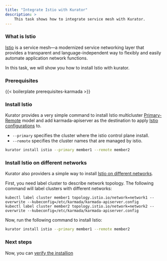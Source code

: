 ```yaml
---
title: "Integrate Istio with Kurator"
description: >
    This task shows how to integrate service mesh with Kurator.
---
```


### What is Istio

[Istio](https://istio.io) is a service mesh—a modernized service networking layer that provides a transparent and language-independent way to flexibly and easily automate application network functions.

In this task, we will show you how to install Istio with kurator.

### Prerequisites

{{< boilerplate prerequisites-karmada >}}

### Install Istio

Kurator provides a very simple command to install Istio multicluster [Primary-Remote](https://istio.io/latest/docs/setup/install/multicluster/primary-remote/) model and add karmada-apiserver as the destination to apply [Istio configurations](https://istio.io/latest/docs/reference/config/) to.

- `--primary` specifies the cluster where the istio control plane install.
- `--remote` specifies the cluster names that are managed by istio.

```bash
kurator install istio --primary member1 --remote member2
```

### Install Istio on different networks

Kurator also providers a simple way to install [Istio on different networks](https://istio.io/latest/docs/setup/install/multicluster/primary-remote_multi-network/).

First, you need label cluster to describe network topology. The following command will label clusters with different networks:

```shell
kubectl label cluster member1 topology.istio.io/network=network1 --overwrite --kubeconfig=/etc/karmada/karmada-apiserver.config
kubectl label cluster member2 topology.istio.io/network=network2 --overwrite --kubeconfig=/etc/karmada/karmada-apiserver.config
```

Now, run the following command to install Istio:

```bash
kurator install istio --primary member1 --remote member2
```

### Next steps

<!-- provider a simple way with kurator -->
Now, you can [verify the installion](https://istio.io/latest/docs/setup/install/multicluster/verify)
